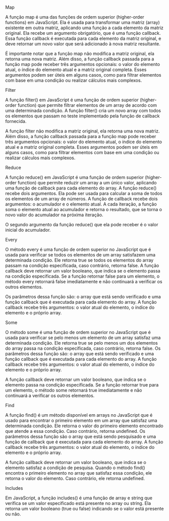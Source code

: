 Map

A função map é uma das funções de ordem superior (higher-order functions) em JavaScript. Ela é usada para transformar uma matriz (array) existente em outra matriz, aplicando uma função a cada elemento da matriz original.
Ela recebe um argumento obrigatório, que é uma função callback. Essa função callback é executada para cada elemento da matriz original, e deve retornar um novo valor que será adicionado à nova matriz resultante.

É importante notar que a função map não modifica a matriz original, ela retorna uma nova matriz. Além disso, a função callback passada para a função map pode receber três argumentos opcionais: o valor do elemento atual, o índice do elemento atual e a matriz original completa. Esses argumentos podem ser úteis em alguns casos, como para filtrar elementos com base em uma condição ou realizar cálculos mais complexos.

Filter

A função filter() em JavaScript é uma função de ordem superior (higher-order function) que permite filtrar elementos de um array de acordo com uma determinada condição. A função filter() cria um novo array com todos os elementos que passam no teste implementado pela função de callback fornecida.

A função filter não modifica a matriz original, ela retorna uma nova matriz. Além disso, a função callback passada para a função map pode receber três argumentos opcionais: o valor do elemento atual, o índice do elemento atual e a matriz original completa. Esses argumentos podem ser úteis em alguns casos, como para filtrar elementos com base em uma condição ou realizar cálculos mais complexos.

Reduce

A função reduce() em JavaScript é uma função de ordem superior (higher-order function) que permite reduzir um array a um único valor, aplicando uma função de callback para cada elemento do array. A função reduce() recebe dois argumentos.
Ela pode ser usada para calcular a soma de todos os elementos de um array de números. A função de callback recebe dois argumentos: o acumulador e o elemento atual. A cada iteração, a função soma o elemento atual ao acumulador e retorna o resultado, que se torna o novo valor do acumulador na próxima iteração.

O segundo argumento da função reduce() que ela pode receber é o valor inicial do acumulador.

Every

O método every é uma função de ordem superior no JavaScript que é usada para verificar se todos os elementos de um array satisfazem uma determinada condição. Ele retorna true se todos os elementos do array passam na condição especificada, caso contrário, retorna false.
A função callback deve retornar um valor booleano, que indica se o elemento passa na condição especificada. Se a função retornar false para um elemento, o método every retornará false imediatamente e não continuará a verificar os outros elementos.

Os parâmetros dessa função são: o array que está sendo verificado e uma função callback que é executada para cada elemento do array. A função callback recebe três argumentos: o valor atual do elemento, o índice do elemento e o próprio array.

Some

O método some é uma função de ordem superior no JavaScript que é usada para verificar se pelo menos um elemento de um array satisfaz uma determinada condição. Ele retorna true se pelo menos um dos elementos do array passa na condição especificada, caso contrário, retorna false.
Os parâmetros dessa função são: o array que está sendo verificado e uma função callback que é executada para cada elemento do array. A função callback recebe três argumentos: o valor atual do elemento, o índice do elemento e o próprio array.

A função callback deve retornar um valor booleano, que indica se o elemento passa na condição especificada. Se a função retornar true para um elemento, o método some retornará true imediatamente e não continuará a verificar os outros elementos.

Find

A função find() é um método disponível em arrays no JavaScript que é usado para encontrar o primeiro elemento em um array que satisfaz uma determinada condição. Ele retorna o valor do primeiro elemento encontrado que atende a essa condição. Caso contrário, retorna undefined.
Os parâmetros dessa função são o array que está sendo pesquisado e uma função de callback que é executada para cada elemento do array. A função callback recebe três argumentos: o valor atual do elemento, o índice do elemento e o próprio array.

A função callback deve retornar um valor booleano, que indica se o elemento satisfaz a condição de pesquisa. Quando o método find() encontra o primeiro elemento no array que satisfaz essa condição, ele retorna o valor do elemento. Caso contrário, ele retorna undefined.

Includes

Em JavaScript, a função includes() é uma função de array e string que verifica se um valor especificado está presente no array ou string. Ela retorna um valor booleano (true ou false) indicando se o valor está presente ou não.